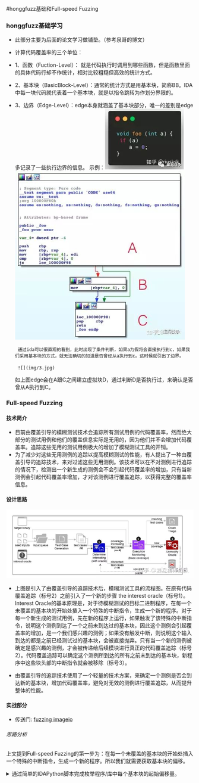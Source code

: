 #honggfuzz基础和Full-speed Fuzzing

### honggfuzz基础学习
- 此部分主要为后面的论文学习做铺垫。（参考泉哥的博文）
-  计算代码覆盖率的三个单位：
 - 1、函数（Fuction-Level）： 就是代码执行时调用到哪些函数，但是函数里面的具体代码行却不作统计，相对比较粗糙但高效的统计方式。
 - 2、基本块（BasicBlock-Level）：通常的统计方式是用基本块，简称BB。IDA中每一块代码就代表着一个基本块，就是以指令跳转为作划分界限的。
 - 3、边界（Edge-Level）：edge本身就涵盖了基本块部分，唯一的差别是edge多记录了一些执行边界的信息。
   示例：![](img/1.jpg)
        ![](img/2.jpg)
        
        通过ida可以很直观的看到，此时出现了条件判断，如果a为假将会直接执行到c，如果我们采用基本块的方式，就无法确切的知道是否曾经从a执行到c。这时候就引出了边界。
        
        ![](img/3.jpg)
    如上图edge会在A跟C之间建立虚拟块D，通过判断D是否执行过，来确认是否曾从A执行到C。

    
### Full-speed Fuzzing
#### 技术简介
- 目前由覆盖引导的模糊测试技术会追踪所有测试用例的代码覆盖率，然而绝大部分的测试用例和他们的覆盖信息实际是无用的，因为他们并不会增加代码覆盖率。追踪这些无用的测试用例极大的增加了模糊测试工具的开销。
- 为了减少对这些无用测例的追踪以提高模糊测试的性能，有人提出了一种由覆盖引导的追踪技术，来对过滤这些无用测例。该技术可以在不对测例进行追踪的情况下，检测出一个新生成的测例会不会引起代码覆盖率的增加，只有当新测例会引起代码覆盖率增加，才对该测例进行覆盖追踪，以获得完整的覆盖率信息。

#### 设计思路
![](img/4.jpg)
- 上图是引入了由覆盖引导的追踪技术后，模糊测试工具的流程图。在原有代码覆盖追踪（标号2）之前引入了一个新的步骤 the interest oracle（标号1）。Interest Oracle的基本原理是，对于待模糊测试的目标二进制程序，在每一个未覆盖的基本块的开始处插入一个特殊的中断指令，生成一个新的程序。对于每一个新生成的测试用例，先在新的程序上运行，如果触发了该特殊的中断指令，说明这个测例到达了一个之前未到达过的基本块，因此这个测例会引起覆盖率的增加，是一个我们感兴趣的测例；如果没有触发中断，则说明这个输入到达的都是之前已经测试过的基本块，会被直接抛弃。只有当一个新的测例被确定是感兴趣的测例，才会被传递给后续模块进行真正的代码覆盖追踪（标号2）。代码覆盖追踪可以确定这个测例所到达的所有之前未到达的基本块，新程序中这些块头部的中断指令就会被移除（标号3）。

- 由覆盖引导的追踪技术使用了一个轻量的技术方案，来确定一个测例是否会到达新的基本块，增加代码覆盖率，避免对无效的测例进行覆盖追踪，从而提升整体的性能。

#### 实战部分
- 传送门: [fuzzing imageio](https://googleprojectzero.blogspot.com/2020/04/fuzzing-imageio.html)

###### 思路分析
上文提到Full-speed Fuzzing的第一步为：在每一个未覆盖的基本块的开始处插入一个特殊的中断指令，生成一个新的程序。所以我们就需要获取基本块的偏移。

<details>
<summary>通过简单的IDAPython脚本完成枚举程序/库中每个基本块的起始偏移量。</summary>
```
import idautils
import idaapi
import ida_nalt
import idc


from os.path import expanduser
home = expanduser("~")

patchpoints = set()

max_offset = 0
for seg_ea in idautils.Segments():
    name = idc.get_segm_name(seg_ea)
    if name != "__text":
        continue

    start = idc.get_segm_start(seg_ea)
    end = idc.get_segm_end(seg_ea)
    for func_ea in idautils.Functions(start, end):
        f = idaapi.get_func(func_ea)
        if not f:
            continue
        for block in idaapi.FlowChart(f):
            if start <= block.start_ea < end:
                max_offset = max(max_offset, block.start_ea)
                patchpoints.add(block.start_ea)
            else:
                print("Warning, broken CFG?")

# Round up max_offset to page size
size = max_offset
rem = size % 0x1000
if rem != 0:
    size += 0x1000 - rem

with open(home + "/Desktop/patches.txt", "w") as f:
    f.write(ida_nalt.get_root_filename() + ':' + hex(size) + '\n')
    f.write('\n'.join(map(hex, sorted(patchpoints))))
    f.write('\n')

print("Done, found {} patchpoints".format(len(patchpoints)))
```
[运行结果](/img/trapfuzz.patches)
</details>

接下来是基于Full-speed Fuzzing的fuzz方法的实现
</details>
<summary>trap fuzz方法的实现。</summary>
首先根据trapfuzz.patches中的library name，也就是imageio，获取的到库基地址
- 从dyld获取所有加载模块的列表，task_info()将获得给定任务的dyld的all_image_info结构体的地址，从中我们可以获得所有模块的名称和加载地址

```
#include <mach-o/dyld_images.h>
static void* find_library_load_address(const char* library_name) {
  kern_return_t err;

  task_dyld_info_data_t task_dyld_info;
  mach_msg_type_number_t count = TASK_DYLD_INFO_COUNT;
  err = task_info(mach_task_self(), TASK_DYLD_INFO, (task_info_t)&task_dyld_info, &count);

  const struct dyld_all_image_infos* all_image_infos = (const struct dyld_all_image_infos*)task_dyld_info.all_image_info_addr;
  const struct dyld_image_info* image_infos = all_image_infos->infoArray;

  for(size_t i = 0; i < all_image_infos->infoArrayCount; i++){
    const char* image_name = image_infos[i].imageFilePath;
    mach_vm_address_t image_load_address = (mach_vm_address_t)image_infos[i].imageLoadAddress;
    if (strstr(image_name, library_name)){
      return (void*)image_load_address;
    }
  }
  return NULL;
}
```
接下来我们来创建shadow memory，在shadow memory中，我们需要为每个patch存储4字节（3字节位图索引，1字节原始值）,操作如下：
```
    uint32_t* shadow = SHADOW(lib_base + offset);
    uint8_t orig_byte = lib_base[offset];
    *shadow = (bitmap_index << 8) | orig_byte;
```
下面是创建shadow memory的代码：
```
#define SHADOW(addr) ((uint32_t*)(((uintptr_t)addr & 0xfffffffffffffffc) - 0x200000000000 - ((uintptr_t)addr & 0x3)*0x10000000000))

void initializeTrapfuzz() {

        ............
   
       while ((nread = getline(&line, &len, patches)) != -1) {
        char* end = line + len;
        
        char* col = strchr(line, ':');

        if (col) {
            *col = 0;
            lib_base = find_library_load_address(line);
            if (!lib_base) {
                LOG_F("Library %s does not appear to be loaded", line);
            }

            lib_size = strtoul(col + 1, &end, 16);
            if (lib_size % 0x1000 != 0) {
                LOG_F("Invalid library size 0x%zx. Must be multiple of 0x1000", lib_size);
            }

            // Make library code writable.
            if (mprotect(lib_base, lib_size, PROT_READ | PROT_WRITE | PROT_EXEC) != 0) {
                LOG_F("Failed to mprotect library %s writable", line);
            }

            // Create shadow memory.
            for (int i = 0; i < 4; i++) {
                void* shadow_addr = SHADOW(lib_base + i);
                void* shadow = mmap(shadow_addr, lib_size, PROT_READ | PROT_WRITE, MAP_PRIVATE | MAP_ANON | MAP_FIXED, 0, 0);
                if (shadow == MAP_FAILED) {
                    LOG_F("Failed to mmap shadow memory");
                }
            }
            // Done, continue with next line.
            continue;
        }
        
        ............
        
```

```
void initializeTrapfuzz() {
        
        ............
     
        // It's an offset, parse it and do the patching.
        unsigned long offset = strtoul(line, &end, 16);
        if (offset > lib_size) {
            LOG_F("Invalid offset: 0x%lx. Current library is 0x%zx bytes large", offset, lib_size);
        }

        bitmap_index++;

        if (bitmap_index >= (int)_HF_PC_GUARD_MAX) {
            LOG_F("Too many basic blocks to instrument");
        }

        uint32_t* shadow = SHADOW(lib_base + offset);
        if (*shadow != 0) {
            LOG_F("Potentially duplicate patch entry: 0x%lx", offset);
        }

        if (ATOMIC_GET(feedback->pcGuardMap[bitmap_index])) {
            continue;
        }

        // 在shadow memory中创建查找条目。
        uint8_t orig_byte = lib_base[offset];
        *shadow = (bitmap_index << 8) | orig_byte;
        // 用int3替换指令，int3是一种仪器陷阱。
        lib_base[offset] = 0xcc;
    }
    // Store number of basic blocks for statistical purposes.
    if ((int)ATOMIC_GET(feedback->guardNb) < bitmap_index + 1) {
        ATOMIC_SET(feedback->guardNb, bitmap_index + 1);
    }

    free(line);
    fclose(patches);
```
```
    // Install signal handler for SIGTRAP.
    struct sigaction s;
    s.sa_flags = SA_SIGINFO;        // TODO add SA_NODEFER?
    s.sa_sigaction = sigtrap_handler;
    sigemptyset(&s.sa_mask);
    sigaction(SIGTRAP, &s, 0);
}
```
</details>




